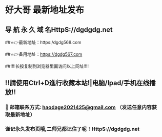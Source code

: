 # 好大哥 最新地址发布 
## 导 航 永 久 域 名HttpS://dgdgdg.net
##⭐️👉最新地址：https:/dgdg568.com

##⭐️👉备用地址：https://dgdg567.com

##‼️‼️长按复制到浏览器里面访问以上网址‼️‼️
## ‼️請使用Ctrl+D進行收藏本站!|电脑/Ipad/手机在线播放‼️
### 📧 邮箱联系方式: haodage2021425@gmail.com （发送任意内容获取最新地址）
### 谨记永久发布页哦,二师兄都记住了呢！HttpS://dgdgdg.net
